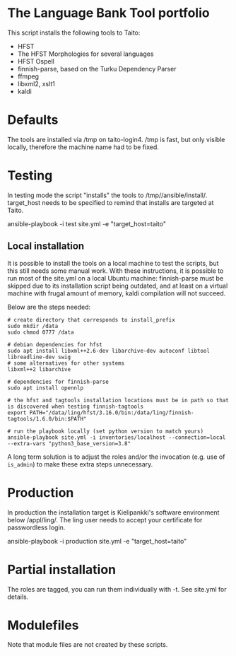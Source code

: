 # The Language Bank Tool portfolio

This script installs the following tools to Taito:

 * HFST
 * The HFST Morphologies for several languages
 * HFST Ospell
 * finnish-parse, based on the Turku Dependency Parser
 * ffmpeg
 * libxml2, xslt1
 * kaldi

# Defaults

The tools are installed via /tmp on taito-login4. /tmp is fast, but only visible locally, therefore the machine name had to be fixed.

# Testing

In testing mode the script "installs" the tools to
/tmp/<username>/ansible/install/. target_host needs to be specified to
remind that installs are targeted at Taito.

ansible-playbook -i test site.yml -e "target_host=taito"

## Local installation

It is possible to install the tools on a local machine to test the scripts, but this still needs some manual work. With these instructions, it is possible to run most of the site.yml on a local Ubuntu machine: finnish-parse must be skipped due to its installation script being outdated, and at least on a virtual machine with frugal amount of memory, kaldi compilation will not succeed.

Below are the steps needed:

```
# create directory that corresponds to install_prefix
sudo mkdir /data
sudo chmod 0777 /data

# debian dependencies for hfst
sudo apt install libxml++2.6-dev libarchive-dev autoconf libtool libreadline-dev swig
# some alternatives for other systems
libxml++2 libarchive

# dependencies for finnish-parse
sudo apt install opennlp

# the hfst and tagtools installation locations must be in path so that is discovered when testing finnish-tagtools
export PATH="/data/ling/hfst/3.16.0/bin:/data/ling/finnish-tagtools/1.6.0/bin:$PATH"

# run the playbook locally (set python version to match yours)
ansible-playbook site.yml -i inventories/localhost --connection=local --extra-vars "python3_base_version=3.8"
```

A long term solution is to adjust the roles and/or the invocation (e.g. use of `is_admin`) to make these extra steps unnecessary.

# Production

In production the installation target is Kielipankki's software
environment below /appl/ling/. The ling user needs to accept your
certificate for passwordless login.

ansible-playbook -i production site.yml -e "target_host=taito"

# Partial installation

The roles are tagged, you can run them individually with -t. See
site.yml for details. 

# Modulefiles
Note that module files are not created by these scripts.

